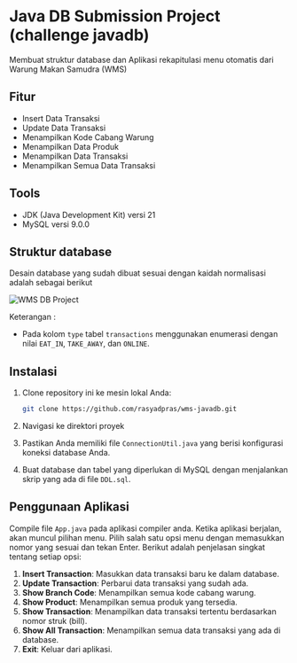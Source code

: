 # Java DB Submission Project (challenge javadb)

Membuat struktur database dan Aplikasi rekapitulasi menu otomatis dari Warung Makan Samudra (WMS)

## Fitur

- Insert Data Transaksi
- Update Data Transaksi
- Menampilkan Kode Cabang Warung
- Menampilkan Data Produk
- Menampilkan Data Transaksi
- Menampilkan Semua Data Transaksi

## Tools

- JDK (Java Development Kit) versi 21
- MySQL versi 9.0.0

## Struktur database

Desain database yang sudah dibuat sesuai dengan kaidah normalisasi adalah sebagai berikut

![WMS DB Project](https://github.com/user-attachments/assets/38321e93-3597-4159-bb87-819ab59c16bb)

Keterangan :
- Pada kolom `type` tabel `transactions` menggunakan enumerasi dengan nilai `EAT_IN`, `TAKE_AWAY`, dan `ONLINE`.

## Instalasi

1. Clone repository ini ke mesin lokal Anda:
    ```bash
    git clone https://github.com/rasyadpras/wms-javadb.git
    ```

2. Navigasi ke direktori proyek

3. Pastikan Anda memiliki file `ConnectionUtil.java` yang berisi konfigurasi koneksi database Anda.

4. Buat database dan tabel yang diperlukan di MySQL dengan menjalankan skrip yang ada di file `DDL.sql`.

## Penggunaan Aplikasi

Compile file `App.java` pada aplikasi compiler anda. Ketika aplikasi berjalan, akan muncul pilihan menu. Pilih salah satu opsi menu dengan memasukkan nomor yang sesuai dan tekan Enter. Berikut adalah penjelasan singkat tentang setiap opsi:

1. **Insert Transaction**: Masukkan data transaksi baru ke dalam database.
2. **Update Transaction**: Perbarui data transaksi yang sudah ada.
3. **Show Branch Code**: Menampilkan semua kode cabang warung.
4. **Show Product**: Menampilkan semua produk yang tersedia.
5. **Show Transaction**: Menampilkan data transaksi tertentu berdasarkan nomor struk (bill).
6. **Show All Transaction**: Menampilkan semua data transaksi yang ada di database.
7. **Exit**: Keluar dari aplikasi.
